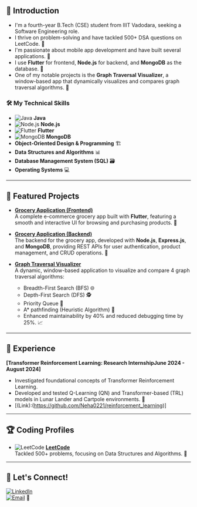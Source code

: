 ## 🌟 Introduction
- I'm a fourth-year B.Tech (CSE) student from IIIT Vadodara, seeking a Software Engineering role.
- I thrive on problem-solving and have tackled 500+ DSA questions on LeetCode. 💪
- I'm passionate about mobile app development and have built several applications. 📱
- I use **Flutter** for frontend, **Node.js** for backend, and **MongoDB** as the database. 🔧
- One of my notable projects is the **Graph Traversal Visualizer**, a window-based app that dynamically visualizes and compares graph traversal algorithms. 🧩

### 🛠️ My Technical Skills
- ![Java](https://img.shields.io/badge/Java-ED8B00?style=for-the-badge&logo=java&logoColor=white) **Java**
- ![Node.js](https://img.shields.io/badge/Node.js-43853D?style=for-the-badge&logo=node-dot-js&logoColor=white) **Node.js**
- ![Flutter](https://img.shields.io/badge/Flutter-02569B?style=for-the-badge&logo=flutter&logoColor=white) **Flutter**
- ![MongoDB](https://img.shields.io/badge/MongoDB-47A248?style=for-the-badge&logo=mongodb&logoColor=white) **MongoDB**
- **Object-Oriented Design & Programming** 🏗️
- **Data Structures and Algorithms** 📊
- **Database Management System (SQL)** 🗃️
- **Operating Systems** 💻

---

## 📂 Featured Projects

- **[Grocery Application (Frontend)](https://github.com/Neha0221/Grocery_App)**  
  A complete e-commerce grocery app built with **Flutter**, featuring a smooth and interactive UI for browsing and purchasing products. 🛒

- **[Grocery Application (Backend)](https://github.com/Neha0221/groceryApp_backend)**  
  The backend for the grocery app, developed with **Node.js**, **Express.js**, and **MongoDB**, providing REST APIs for user authentication, product management, and CRUD operations. 🔄

- **[Graph Traversal Visualizer](https://github.com/Neha0221/Graph-Traversal)**  
  A dynamic, window-based application to visualize and compare 4 graph traversal algorithms:  
  - Breadth-First Search (BFS) 🌐  
  - Depth-First Search (DFS) 🕵️  
  - Priority Queue 🚀  
  - A* pathfinding (Heuristic Algorithm) 🧭  
  - Enhanced maintainability by 40% and reduced debugging time by 25%. 📈

---

## 💼 Experience
**[Transformer Reinforcement Learning: Research InternshipJune 2024 - August 2024]**  
- Investigated foundational concepts of Transformer Reinforcement Learning.  
- Developed and tested Q-Learning (QN) and Transformer-based (TRL) models in Lunar Lander and Cartpole environments. 🚀
- [(Link):(https://github.com/Neha0221/reinforcement_learning)]

---

## 🏆 Coding Profiles
- ![LeetCode](https://img.shields.io/badge/LeetCode-FE7A16?style=for-the-badge&logo=leetcode&logoColor=white) **[LeetCode](https://leetcode.com/u/neha_SSingh/)**  
  Tackled 500+ problems, focusing on Data Structures and Algorithms. 🎯

---

## 🤝 Let's Connect!
[![LinkedIn](https://img.shields.io/badge/LinkedIn-0A66C2?style=for-the-badge&logo=linkedin&logoColor=white)](https://www.linkedin.com/in/neha-singh-152630248/)  
[![Email](https://img.shields.io/badge/Email-D14836?style=for-the-badge&logo=gmail&logoColor=white)](mailto:ns0638835@gmail.com) 📧
